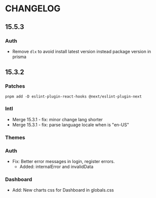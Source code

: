 # CHANGELOG

## 15.5.3

### Auth
- Remove `dlx` to avoid install latest version instead package version in prisma

## 15.3.2

### Patches

`pnpm add -D eslint-plugin-react-hooks @next/eslint-plugin-next`

### Intl

- Merge 15.3.1 - fix: minor change lang shorter
- Merge 15.3.1 - fix: parse language locale when is "en-US"

### Themes

### Auth

- Fix: Better error messages in login, register errors.
  - Added: internalError and invalidData

### Dashboard

- Add: New charts css for Dashboard in globals.css 
